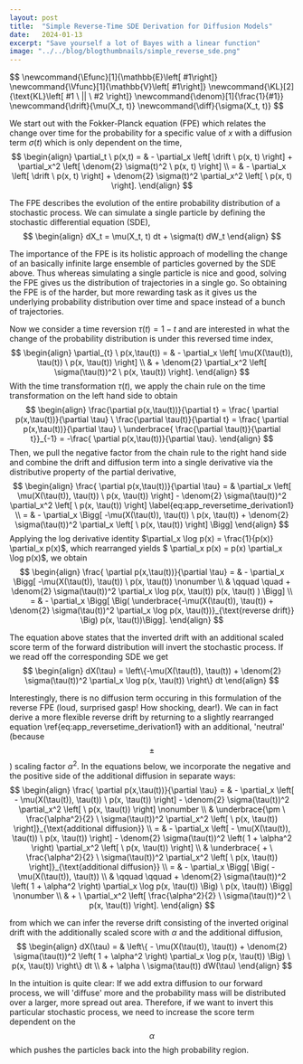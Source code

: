```yaml
---
layout: post
title:  "Simple Reverse-Time SDE Derivation for Diffusion Models"
date:   2024-01-13
excerpt: "Save yourself a lot of Bayes with a linear function"
image: "../../blog/blogthumbnails/simple_reverse_sde.png"
---
```

<head>
<!-- <script type="text/x-mathjax-config">  -->
  <!-- MathJax.Hub.Config({ TeX: { equationNumbers: { autoNumber: "all" } } }); </script> -->
<!-- uncomment two lines above and remove the html css to svg lines -->
<script type="text/x-mathjax-config">
  MathJax.Hub.Config({
    TeX: { equationNumbers: { autoNumber: "all" } },
    tex2jax: {
      skipTags: ['script', 'noscript', 'style', 'textarea', 'pre'],
      inlineMath: [ ['$','$'], ["\\(","\\)"] ],
      displayMath: [['$$','$$'], ['\[' , '\]'], ['\\[', '\\]']],
      processEscapes: true
    },
    "HTML-CSS": { linebreaks: { automatic: true } },
    CommonHTML: { linebreaks: { automatic: true } },
    SVG: { linebreaks: { automatic: true } }
    });
</script>
<script type="text/javascript" async
  src="https://cdnjs.cloudflare.com/ajax/libs/mathjax/2.7.7/MathJax.js?config=TeX-MML-AM_CHTML">
</script>
</head>
$$
\newcommand{\Efunc}[1]{\mathbb{E}\left[ #1\right]}
\newcommand{\Vfunc}[1]{\mathbb{V}\left[ #1\right]}
\newcommand{\KL}[2]{\text{KL}\left[ #1 \ || \ #2 \right]}
\newcommand{\denom}[1]{\frac{1}{#1}}
\newcommand{\drift}{\mu(X_t, t)}
\newcommand{\diff}{\sigma(X_t, t)}
$$

We start out with the Fokker-Planck equation (FPE) which relates the change over time for the probability for a specific value of $x$ with a diffusion term $\sigma(t)$ which is only dependent on the time,
$$
\begin{align}
	\partial_t \ p(x,t) = & - \partial_x \left[ \drift \ p(x, t) \right] +  \partial_x^2 \left[ \denom{2} \sigma(t)^2 \ p(x, t) \right]  \\
	=                     & - \partial_x \left[ \drift \ p(x, t) \right] + \denom{2} \sigma(t)^2 \partial_x^2 \left[ \ p(x, t) \right].
\end{align}
$$

The FPE describes the evolution of the entire probability distribution of a stochastic process.
We can simulate a single particle by defining the stochastic differential equation (SDE),
$$
\begin{align}
dX_t = \mu(X_t, t) dt + \sigma(t) dW_t
\end{align}
$$

The importance of the FPE is its holistic approach of modelling the change of an basically infinite large ensemble of particles governed by the SDE above.
Thus whereas simulating a single particle is nice and good, solving the FPE gives us the distribution of trajectories in a single go.
So obtaining the FPE is of the harder, but more rewarding task as it gives us the underlying probability distribution over time and space instead of a bunch of trajectories.


Now we consider a time reversion $\tau(t) = 1 - t$ and are interested in what the change of the probability distribution is under this reversed time index,
$$
\begin{align}
	\partial_{t} \ p(x,\tau(t)) = & - \partial_x \left[ \mu(X(\tau(t)), \tau(t)) \ p(x, \tau(t)) \right]       \\
	                              & + \denom{2} \partial_x^2 \left[ \sigma(\tau(t))^2 \ p(x, \tau(t)) \right].
\end{align}
$$
With the time transformation $\tau(t)$, we apply the chain rule on the time transformation on the left hand side to obtain
$$
\begin{align}
	\frac{\partial p(x,\tau(t))}{\partial t}
	= \frac{ \partial p(x,\tau(t))}{\partial \tau} \ \frac{\partial \tau(t)}{\partial t}
	= \frac{ \partial p(x,\tau(t))}{\partial \tau} \
	\underbrace{ \frac{\partial \tau(t)}{\partial t}}_{-1}
	= -\frac{ \partial p(x,\tau(t))}{\partial \tau}.
\end{align}
$$
Then, we pull the negative factor from the chain rule to the right hand side and combine the drift and diffusion term into a single derivative via the distributive property of the partial derivative,
$$
\begin{align}
	\frac{ \partial p(x,\tau(t))}{\partial \tau} = & \partial_x \left[ \mu(X(\tau(t)), \tau(t)) \ p(x, \tau(t)) \right] - \denom{2} \sigma(\tau(t))^2 \partial_x^2 \left[ \ p(x, \tau(t)) \right]  \label{eq:app_reversetime_derivation1} \\
	=                                              & - \partial_x \Bigg[ -\mu(X(\tau(t)), \tau(t)) \ p(x, \tau(t)) + \denom{2} \sigma(\tau(t))^2 \partial_x \left[ \ p(x, \tau(t)) \right] \Bigg]
\end{align}
$$
Applying the log derivative identity $\partial_x \log p(x) = \frac{1}{p(x)} \partial_x p(x)$, which rearranged yields $ \partial_x p(x) = p(x) \partial_x \log p(x)$, we obtain
$$
\begin{align}
	\frac{ \partial p(x,\tau(t))}{\partial \tau} = & - \partial_x \Bigg[ -\mu(X(\tau(t)), \tau(t)) \ p(x, \tau(t))                            \nonumber                                                                             \\
	                                               & \qquad \quad + \denom{2} \sigma(\tau(t))^2 \partial_x \log p(x, \tau(t)) p(x, \tau(t) ) \Bigg]                                                                                 \\
	=                                              & - \partial_x \Bigg[ \Big( \underbrace{-\mu(X(\tau(t)), \tau(t)) + \denom{2} \sigma(\tau(t))^2 \partial_x \log p(x, \tau(t))}_{\text{reverse drift}} \Big) p(x, \tau(t))\Bigg].
\end{align}
$$

The equation above states that the inverted drift with an additional scaled score term of the forward distribution will invert the stochastic process.
If we read off the corresponding SDE we get
$$
\begin{align}
dX(\tau) = \left\{-\mu(X(\tau(t)), \tau(t)) + \denom{2} \sigma(\tau(t))^2 \partial_x \log p(x, \tau(t)) \right\} dt
\end{align}
$$

Interestingly, there is no diffusion term occuring in this formulation of the reverse FPE (loud, surprised gasp! How shocking, dear!).
We can in fact derive a more flexible reverse drift by returning to a slightly rearranged equation \ref{eq:app_reversetime_derivation1} with an additional, 'neutral' (because $$\pm$$) scaling factor $\alpha^2$.
In the equations below, we incorporate the negative and the positive side of the additional diffusion in separate ways:
$$
\begin{align}
	\frac{ \partial p(x,\tau(t))}{\partial \tau} = & - \partial_x \left[ - \mu(X(\tau(t)), \tau(t)) \ p(x, \tau(t)) \right]  - \denom{2} \sigma(\tau(t))^2 \partial_x^2 \left[ \ p(x, \tau(t)) \right]        \nonumber                                                                                                            \\
	                                               & \underbrace{\pm \ \frac{\alpha^2}{2} \ \sigma(\tau(t))^2 \partial_x^2 \left[ \ p(x, \tau(t)) \right]}_{\text{additional diffusion}} \\
	=                                              & - \partial_x \left[ - \mu(X(\tau(t)), \tau(t)) \ p(x, \tau(t)) \right]  
								- \denom{2} \sigma(\tau(t))^2 \left( 1 + \alpha^2 \right) \partial_x^2 \left[ \ p(x, \tau(t)) \right]                                                                                           \\
	                                               & \underbrace{ + \ \frac{\alpha^2}{2} \ \sigma(\tau(t))^2 \partial_x^2 \left[ \ p(x, \tau(t)) \right]}_{\text{additional diffusion}}                                                                  \\
	=                                              & - \partial_x \Bigg[ \Big( - \mu(X(\tau(t)), \tau(t))                                                                                                                                                \\
	                                               & \qquad \qquad + \denom{2} \sigma(\tau(t))^2 \left( 1 + \alpha^2 \right) \partial_x \log p(x, \tau(t)) \Big) \ p(x, \tau(t)) \Bigg]         \nonumber                                            \\
	                                               & + \ \partial_x^2 \left[ \frac{\alpha^2}{2} \ \sigma(\tau(t))^2 \ p(x, \tau(t)) \right].
\end{align}
$$

from which we can infer the reverse drift consisting of the inverted original drift with the additionally scaled score with $\alpha$ and the additional diffusion,
$$
\begin{align}
	dX(\tau) = & \left\{ - \mu(X(\tau(t)), \tau(t)) + \denom{2} \sigma(\tau(t))^2 \left( 1 + \alpha^2 \right) \partial_x \log p(x, \tau(t)) \Big) \ p(x, \tau(t)) \right\} dt \\
	           & + \alpha \ \sigma(\tau(t)) dW(\tau)
\end{align}
$$

In the intuition is quite clear: If we add extra diffusion to our forward process, we will 'diffuse' more and the probability mass will be distributed over a larger, more spread out area.
Therefore, if we want to invert this particular stochastic process, we need to increase the score term dependent on the $$\alpha$$ which pushes the particles back into the high probability region.